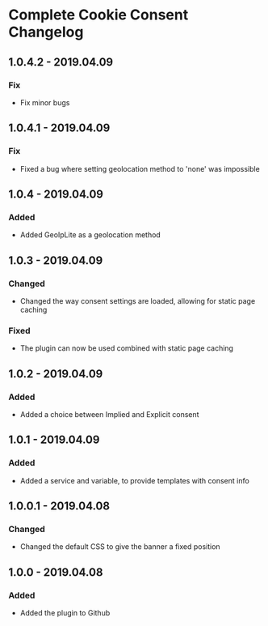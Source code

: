 # Complete Cookie Consent Changelog

## 1.0.4.2 - 2019.04.09
### Fix
- Fix minor bugs

## 1.0.4.1 - 2019.04.09
### Fix
- Fixed a bug where setting geolocation method to 'none' was impossible

## 1.0.4 - 2019.04.09
### Added
- Added GeoIpLite as a geolocation method

## 1.0.3 - 2019.04.09
### Changed
- Changed the way consent settings are loaded, allowing for static page caching
### Fixed
- The plugin can now be used combined with static page caching

## 1.0.2 - 2019.04.09
### Added
- Added a choice between Implied and Explicit consent

## 1.0.1 - 2019.04.09
### Added
- Added a service and variable, to provide templates with consent info

## 1.0.0.1 - 2019.04.08
### Changed
- Changed the default CSS to give the banner a fixed position

## 1.0.0 - 2019.04.08
### Added
- Added the plugin to Github
